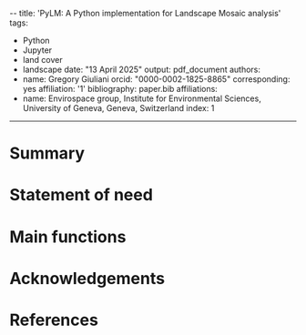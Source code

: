 --
title: 'PyLM: A Python implementation for Landscape Mosaic analysis'
tags:
- Python
- Jupyter
- land cover
- landscape
date: "13 April 2025"
output: pdf_document
authors:
- name: Gregory Giuliani
  orcid: "0000-0002-1825-8865"
  corresponding: yes
  affiliation: '1'
bibliography: paper.bib
affiliations:
- name: Envirospace group, Institute for Environmental Sciences, University
    of Geneva, Geneva, Switzerland
  index: 1
---

# Summary
# Statement of need
# Main functions
# Acknowledgements
# References
